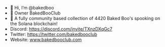 - 👋 Hi, I’m @bakedboo
- 👀 Owner BakedBooClub
- 🌱 A fully community based collection of 4420 Baked Boo's spooking on the Solana blockchain!
- Discord: https://discord.com/invite/TXnzDXqGc7
- Twitter: https://twitter.com/bakedbooclub
- Website: www.bakedbooclub.com

<!---
bakedboo/bakedboo is a ✨ special ✨ repository because its `README.md` (this file) appears on your GitHub profile.
You can click the Preview link to take a look at your changes.
--->
